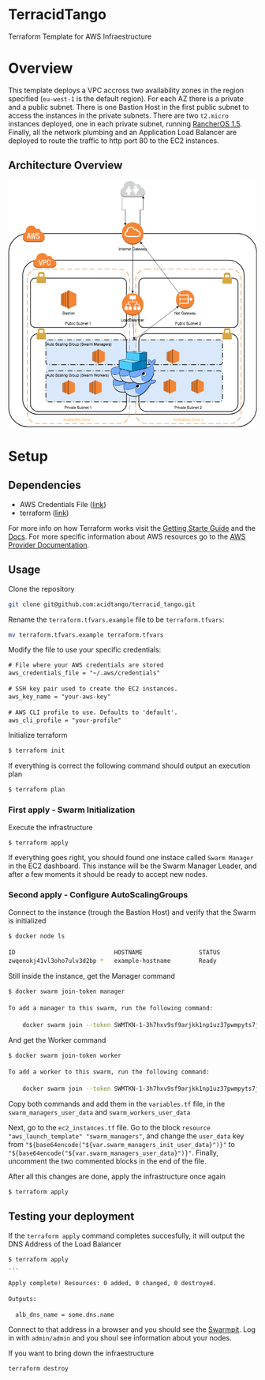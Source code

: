 # TerracidTango
Terraform Template for AWS Infraestructure

# Overview

This template deploys a VPC accross two availability zones in the region specified (`eu-west-1` is
the default region). For each AZ there is a private and a public subnet. There is one Bastion Host
in the first public subnet to access the instances in the private subnets. There are two `t2.micro`
instances deployed, one in each private subnet, running [RancherOS 1.5](https://rancher.com/rancher-os/).
Finally, all the network plumbing and an Application Load Balancer are deployed to route the traffic
to http port 80 to the EC2 instances.

## Architecture Overview

![](AWS_Infraestructure.png)

# Setup

## Dependencies

- AWS Credentials File ([link](https://docs.aws.amazon.com/cli/latest/userguide/cli-configure-files.html))
- terraform ([link](https://www.terraform.io/downloads.html))

For more info on how Terraform works visit the [Getting Starte Guide](https://learn.hashicorp.com/terraform/getting-started/install.html)
and the [Docs](https://www.terraform.io/docs). For more specific information about AWS resources
go to the [AWS Provider Documentation](https://www.terraform.io/docs/providers/aws/index.html).

## Usage

Clone the repository

```sh
git clone git@github.com:acidtango/terracid_tango.git
```

Rename the `terraform.tfvars.example` file to be `terraform.tfvars`:

```sh
mv terraform.tfvars.example terraform.tfvars
```

Modify the file to use your specific credentials:

```
# File where your AWS credentials are stored
aws_credentials_file = "~/.aws/credentials"

# SSH key pair used to create the EC2 instances.
aws_key_name = "your-aws-key"

# AWS CLI profile to use. Defaults to 'default'.
aws_cli_profile = "your-profile"
```

Initialize terraform
```sh
$ terraform init
```

If everything is correct the following command should output an execution plan
```sh
$ terraform plan
```

### First apply - Swarm Initialization

Execute the infrastructure
```sh
$ terraform apply
```

If everything goes right, you should found one instace called `Swarm Manager` in the EC2 dashboard.
This instance will be the Swarm Manager Leader, and after a few moments it should be ready to accept
new nodes.

### Second apply - Configure AutoScalingGroups

Connect to the instance (trough the Bastion Host) and verify that the Swarm is initialized

```sh
$ docker node ls

ID                            HOSTNAME                STATUS              AVAILABILITY        MANAGER STATUS      ENGINE VERSION
zwqenokj41vl3oho7ulv3d2bp *   example-hostname        Ready               Active              Leader              18.09.1
```

Still inside the instance, get the Manager command
```sh
$ docker swarm join-token manager

To add a manager to this swarm, run the following command:

    docker swarm join --token SWMTKN-1-3h7hxv9sf9arjkk1np1uz37pwmpyts7jndktfrscycl3h4k98z-examplemanagertoken 10.0.1.123:2377
```

And get the Worker command
```sh
$ docker swarm join-token worker

To add a worker to this swarm, run the following command:

    docker swarm join --token SWMTKN-1-3h7hxv9sf9arjkk1np1uz37pwmpyts7jndktfrscycl3h4k98z-exampleworkertoken 10.0.1.123:2377
```

Copy both commands and add them in the `variables.tf` file, in the `swarm_managers_user_data` and
`swarm_workers_user_data`

Next, go to the `ec2_instances.tf` file. Go to the block `resource "aws_launch_template" "swarm_managers"`,
and change the `user_data` key from `"${base64encode("${var.swarm_managers_init_user_data}")}"` to
`"${base64encode("${var.swarm_managers_user_data}")}"`. Finally, uncomment the two commented blocks
in the end of the file.

After all this changes are done, apply the infrastructure once again

```sh
$ terraform apply
```

## Testing your deployment

If the `terraform apply` command completes succesfully, it will output the DNS Address of the Load
Balancer
```
$ terraform apply
...

Apply complete! Resources: 0 added, 0 changed, 0 destroyed.

Outputs:

  alb_dns_name = some.dns.name
```

Connect to that address in a browser and you should see the [Swarmpit](https://swarmpit.io/). Log
in with `admin/admin` and you shoul see information about your nodes.

If you want to bring down the infraestructure

```sh
terraform destroy
```
